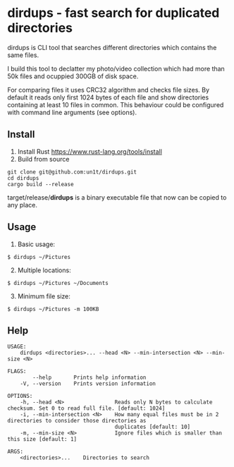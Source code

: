 # dirdups - fast search for duplicated directories

dirdups is CLI tool that searches different directories which contains the same files.

I build this tool to declatter my photo/video collection which had more than 50k files and ocuppied 300GB of disk space.

For comparing files it uses CRC32 algorithm and checks file sizes. By default it reads only first 1024 bytes of each file and show directories containing at least 10 files in common. This behaviour could be configured with command line arguments (see options).


## Install
1. Install Rust https://www.rust-lang.org/tools/install
2. Build from source
```
git clone git@github.com:un1t/dirdups.git
cd dirdups
cargo build --release
```
target/release/**dirdups** is a binary executable file that now can be copied to any place.

## Usage
1. Basic usage:
```
$ dirdups ~/Pictures
```

2. Multiple locations:
```
$ dirdups ~/Pictures ~/Documents
```

3. Minimum file size:
```
$ dirdups ~/Pictures -m 100KB
```

## Help

```
USAGE:
    dirdups <directories>... --head <N> --min-intersection <N> --min-size <N>

FLAGS:
        --help       Prints help information
    -V, --version    Prints version information

OPTIONS:
    -h, --head <N>                Reads only N bytes to calculate checksum. Set 0 to read full file. [default: 1024]
    -i, --min-intersection <N>    How many equal files must be in 2 directories to consider those directories as
                                  duplicates [default: 10]
    -m, --min-size <N>            Ignore files which is smaller than this size [default: 1]

ARGS:
    <directories>...    Directories to search
```